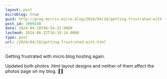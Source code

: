 ```yaml
---
layout: post
microblog: true
guid: http://greg-morris.micro.blog/2024/04/18/getting-frustrated-with.html
post_id: 3999140
date: 2024-04-18T06:54:32-0000
lastmod: 2024-06-22T16:19:14-0000
type: post
url: /2024/04/18/getting-frustrated-with.html
---
```

Getting frustrated with micro.blog hosting again.

Updated both photos .html layout designs and neither of them affect the photos page on my blog. 🤷‍♂️
